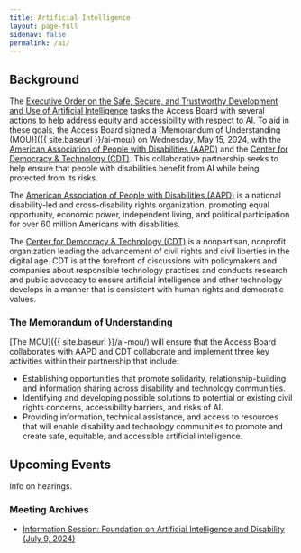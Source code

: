 ```yaml
---
title: Artificial Intelligence
layout: page-full
sidenav: false
permalink: /ai/
--- 
```

## Background

The [Executive Order on the Safe, Secure, and Trustworthy Development and Use of Artificial Intelligence](https://www.whitehouse.gov/briefing-room/presidential-actions/2023/10/30/executive-order-on-the-safe-secure-and-trustworthy-development-and-use-of-artificial-intelligence/) tasks the Access Board with several actions to help address equity and accessibility with respect to AI. To aid in these goals, the Access Board signed a [Memorandum of Understanding (MOU)]({{ site.baseurl }}/ai-mou/) on Wednesday, May 15, 2024, with the [American Association of People with Disabilities (AAPD)](https://www.aapd.com/) and the [Center for Democracy & Technology (CDT)](https://cdt.org/). This collaborative partnership seeks to help ensure that people with disabilities benefit from AI while being protected from its risks.

The [American Association of People with Disabilities (AAPD)](https://www.aapd.com/) is a national disability-led and cross-disability rights organization, promoting equal opportunity, economic power, independent living, and political participation for over 60 million Americans with disabilities.

The [Center for Democracy & Technology (CDT)](https://cdt.org/) is a nonpartisan, nonprofit organization leading the advancement of civil rights and civil liberties in the digital age. CDT is at the forefront of discussions with policymakers and companies about responsible technology practices and conducts research and public advocacy to ensure artificial intelligence and other technology develops in a manner that is consistent with human rights and democratic values.

### The Memorandum of Understanding

[The MOU]({{ site.baseurl }}/ai-mou/) will ensure that the Access Board collaborates with AAPD and CDT collaborate and implement three key activities within their partnership that include:

- Establishing opportunities that promote solidarity, relationship-building and information sharing across disability and technology communities.
- Identifying and developing possible solutions to potential or existing civil rights concerns, accessibility barriers, and risks of AI.
- Providing information, technical assistance, and access to resources that will enable disability and technology communities to promote and create safe, equitable, and accessible artificial intelligence.

## Upcoming Events

Info on hearings.

### Meeting Archives

- [Information Session: Foundation on Artificial Intelligence and Disability (July 9, 2024)](https://www.youtube.com/watch?v=lmAZeyJAQFc)
